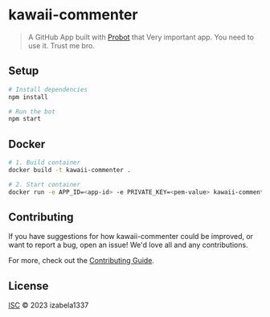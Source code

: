 # kawaii-commenter

> A GitHub App built with [Probot](https://github.com/probot/probot) that Very important app. You need to use it. Trust me bro.

## Setup

```sh
# Install dependencies
npm install

# Run the bot
npm start
```

## Docker

```sh
# 1. Build container
docker build -t kawaii-commenter .

# 2. Start container
docker run -e APP_ID=<app-id> -e PRIVATE_KEY=<pem-value> kawaii-commenter
```

## Contributing

If you have suggestions for how kawaii-commenter could be improved, or want to report a bug, open an issue! We'd love all and any contributions.

For more, check out the [Contributing Guide](CONTRIBUTING.md).

## License

[ISC](LICENSE) © 2023 izabela1337
